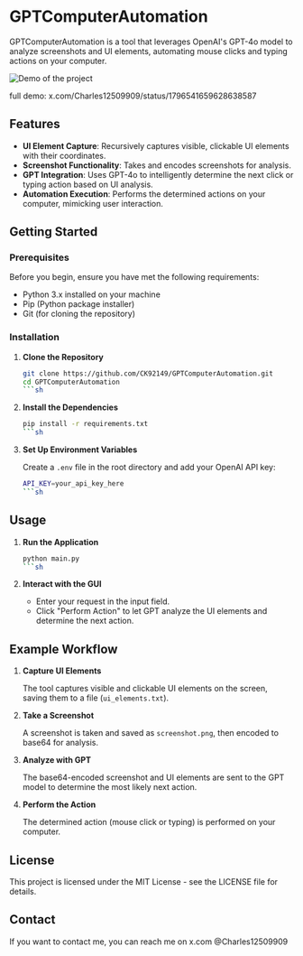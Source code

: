 
GPTComputerAutomation
=====================

GPTComputerAutomation is a tool that leverages OpenAI's GPT-4o model to analyze screenshots and UI elements, automating mouse clicks and typing actions on your computer.

![Demo of the project](assets/example%201.gif)

full demo: x.com/Charles12509909/status/1796541659628638587

Features
--------

- **UI Element Capture**: Recursively captures visible, clickable UI elements with their coordinates.
- **Screenshot Functionality**: Takes and encodes screenshots for analysis.
- **GPT Integration**: Uses GPT-4o to intelligently determine the next click or typing action based on UI analysis.
- **Automation Execution**: Performs the determined actions on your computer, mimicking user interaction.

Getting Started
---------------

### Prerequisites

Before you begin, ensure you have met the following requirements:

- Python 3.x installed on your machine
- Pip (Python package installer)
- Git (for cloning the repository)

### Installation

1. **Clone the Repository**

   ```sh
   git clone https://github.com/CK92149/GPTComputerAutomation.git
   cd GPTComputerAutomation
   ```sh

2. **Install the Dependencies**

   ```sh
   pip install -r requirements.txt
   ```sh

3. **Set Up Environment Variables**

   Create a `.env` file in the root directory and add your OpenAI API key:

   ```sh
   API_KEY=your_api_key_here
   ```sh

Usage
-----

1. **Run the Application**

   ```sh
   python main.py
   ```sh

2. **Interact with the GUI**

   - Enter your request in the input field.
   - Click "Perform Action" to let GPT analyze the UI elements and determine the next action.


Example Workflow
----------------

1. **Capture UI Elements**

   The tool captures visible and clickable UI elements on the screen, saving them to a file (`ui_elements.txt`).

2. **Take a Screenshot**

   A screenshot is taken and saved as `screenshot.png`, then encoded to base64 for analysis.

3. **Analyze with GPT**

   The base64-encoded screenshot and UI elements are sent to the GPT model to determine the most likely next action.

4. **Perform the Action**

   The determined action (mouse click or typing) is performed on your computer.


License
-------

This project is licensed under the MIT License - see the LICENSE file for details.


Contact
-------

If you want to contact me, you can reach me on x.com @Charles12509909
